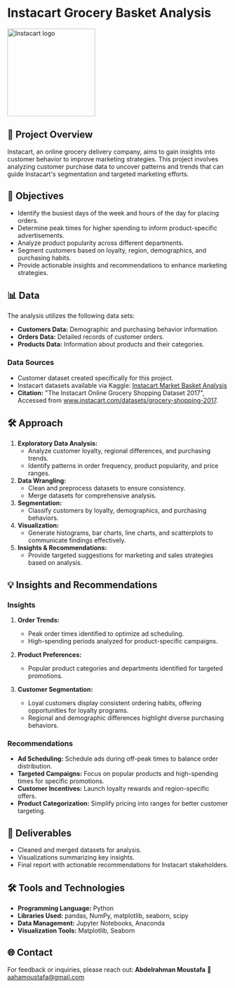# Instacart Grocery Basket Analysis
<img src="https://github.com/user-attachments/assets/db0ca257-5247-41e3-b2f7-2a0e8ffda474" alt="Instacart logo" width="200">

## 📖 Project Overview
Instacart, an online grocery delivery company, aims to gain insights into customer behavior to improve marketing strategies. This project involves analyzing customer purchase data to uncover patterns and trends that can guide Instacart's segmentation and targeted marketing efforts.

## 🎯 Objectives
- Identify the busiest days of the week and hours of the day for placing orders.
- Determine peak times for higher spending to inform product-specific advertisements.
- Analyze product popularity across different departments.
- Segment customers based on loyalty, region, demographics, and purchasing habits.
- Provide actionable insights and recommendations to enhance marketing strategies.

## 📊 Data
The analysis utilizes the following data sets:
- **Customers Data:** Demographic and purchasing behavior information.
- **Orders Data:** Detailed records of customer orders.
- **Products Data:** Information about products and their categories.

### Data Sources
- Customer dataset created specifically for this project.
- Instacart datasets available via Kaggle: [Instacart Market Basket Analysis](https://www.kaggle.com/datasets/psparks/instacart-market-basket-analysis)
- **Citation:** "The Instacart Online Grocery Shopping Dataset 2017", Accessed from www.instacart.com/datasets/grocery-shopping-2017.

## 🛠️ Approach
1. **Exploratory Data Analysis:**
   - Analyze customer loyalty, regional differences, and purchasing trends.
   - Identify patterns in order frequency, product popularity, and price ranges.
2. **Data Wrangling:**
   - Clean and preprocess datasets to ensure consistency.
   - Merge datasets for comprehensive analysis.
3. **Segmentation:**
   - Classify customers by loyalty, demographics, and purchasing behaviors.
4. **Visualization:**
   - Generate histograms, bar charts, line charts, and scatterplots to communicate findings effectively.
5. **Insights & Recommendations:**
   - Provide targeted suggestions for marketing and sales strategies based on analysis.

## 💡 Insights and Recommendations
### Insights
1. **Order Trends:**
   - Peak order times identified to optimize ad scheduling.
   - High-spending periods analyzed for product-specific campaigns.

2. **Product Preferences:**
   - Popular product categories and departments identified for targeted promotions.

3. **Customer Segmentation:**
   - Loyal customers display consistent ordering habits, offering opportunities for loyalty programs.
   - Regional and demographic differences highlight diverse purchasing behaviors.

### Recommendations
- **Ad Scheduling:** Schedule ads during off-peak times to balance order distribution.
- **Targeted Campaigns:** Focus on popular products and high-spending times for specific promotions.
- **Customer Incentives:** Launch loyalty rewards and region-specific offers.
- **Product Categorization:** Simplify pricing into ranges for better customer targeting.

## 📂 Deliverables
- Cleaned and merged datasets for analysis.
- Visualizations summarizing key insights.
- Final report with actionable recommendations for Instacart stakeholders.

## 🛠️ Tools and Technologies
- **Programming Language:** Python
- **Libraries Used:** pandas, NumPy, matplotlib, seaborn, scipy
- **Data Management:** Jupyter Notebooks, Anaconda
- **Visualization Tools:** Matplotlib, Seaborn

## 🌐 Contact
For feedback or inquiries, please reach out:
**Abdelrahman Moustafa**
📧 aahamoustafa@gmail.com

